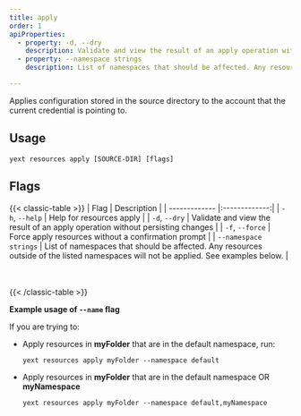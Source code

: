 ```yaml
---
title: apply
order: 1
apiProperties:
  - property: -d, --dry
    description: Validate and view the result of an apply operation without persisting changes
  - property: --namespace strings
    description: List of namespaces that should be affected. Any resources outside of the listed namespaces will not be applied.

---
```


Applies configuration stored in the source directory to the account that the current credential is pointing to. 

## Usage
```cli
yext resources apply [SOURCE-DIR] [flags]
```

## Flags

{{< classic-table >}}
| Flag     | Description   |
| ------------- |:-------------:|
| `-h`, `--help`    | Help for resources apply |
| `-d`, `--dry` | Validate and view the result of an apply operation without persisting changes |
| `-f`, `--force` | Force apply resources without a confirmation prompt |
| `--namespace strings` | List of namespaces that should be affected. Any resources outside of the listed namespaces will not be applied. See examples below. |

\
\
{{< /classic-table >}}

**Example usage of `--name` flag**

If you are trying to: 

  * Apply resources in **myFolder** that are in the default namespace, run: 
    ```cli
    yext resources apply myFolder --namespace default
    ```

  * Apply resources in **myFolder** that are in the default namespace OR **myNamespace**

    ```cli
    yext resources apply myFolder --namespace default,myNamespace
    ```

